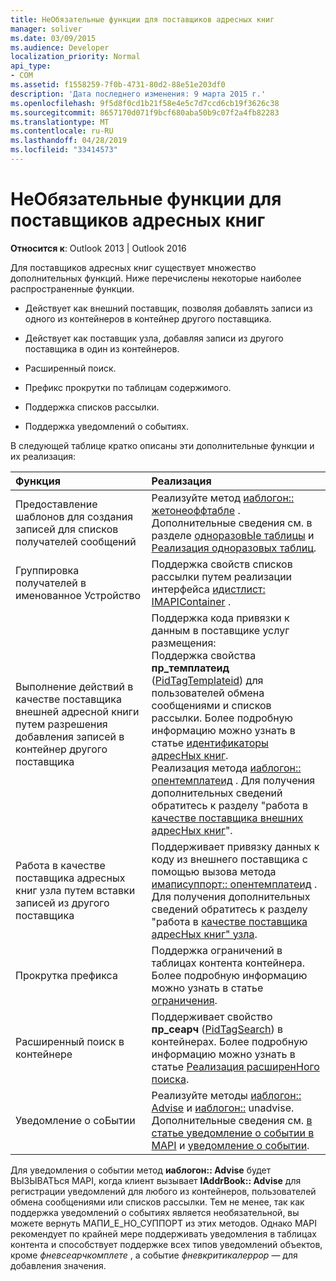 ```yaml
---
title: НеОбязательные функции для поставщиков адресных книг
manager: soliver
ms.date: 03/09/2015
ms.audience: Developer
localization_priority: Normal
api_type:
- COM
ms.assetid: f1558259-7f0b-4731-80d2-88e51e203df0
description: 'Дата последнего изменения: 9 марта 2015 г.'
ms.openlocfilehash: 9f5d8f0cd1b21f58e4e5c7d7ccd6cb19f3626c38
ms.sourcegitcommit: 8657170d071f9bcf680aba50b9c07f2a4fb82283
ms.translationtype: MT
ms.contentlocale: ru-RU
ms.lasthandoff: 04/28/2019
ms.locfileid: "33414573"
---
```

# <a name="optional-features-for-address-book-providers"></a>НеОбязательные функции для поставщиков адресных книг

  
  
**Относится к**: Outlook 2013 | Outlook 2016 
  
Для поставщиков адресных книг существует множество дополнительных функций. Ниже перечислены некоторые наиболее распространенные функции.
  
- Действует как внешний поставщик, позволяя добавлять записи из одного из контейнеров в контейнер другого поставщика.
    
- Действует как поставщик узла, добавляя записи из другого поставщика в один из контейнеров.
    
- Расширенный поиск.
    
- Префикс прокрутки по таблицам содержимого.
    
- Поддержка списков рассылки.
    
- Поддержка уведомлений о событиях.
    
В следующей таблице кратко описаны эти дополнительные функции и их реализация:
  
|**Функция**|**Реализация**|
|:-----|:-----|
|Предоставление шаблонов для создания записей для списков получателей сообщений  <br/> |Реализуйте метод [иаблогон:: жетонеоффтабле](iablogon-getoneofftable.md) . Дополнительные сведения см. в разделе [одноразовЫе таблицы](one-off-tables.md) и [Реализация одноразовых таблиц](implementing-one-off-tables.md).  <br/> |
|Группировка получателей в именованное Устройство  <br/> |Поддержка свойств списков рассылки путем реализации интерфейса [идистлист: IMAPIContainer](idistlistimapicontainer.md) .  <br/> |
|Выполнение действий в качестве поставщика внешней адресной книги путем разрешения добавления записей в контейнер другого поставщика  <br/> | Поддержка кода привязки к данным в поставщике услуг размещения:  <br/>  Поддержка свойства **пр_темплатеид** ([PidTagTemplateid](pidtagtemplateid-canonical-property.md)) для пользователей обмена сообщениями и списков рассылки. Более подробную информацию можно узнать в статье [идентификаторы адресНых книг](address-book-identifiers.md).  <br/>  Реализация метода [иаблогон:: опентемплатеид](iablogon-opentemplateid.md) . Для получения дополнительных сведений обратитесь к разделу "работа в [качестве поставщика внешних адресНых книг](acting-as-a-foreign-address-book-provider.md)".  <br/> |
|Работа в качестве поставщика адресных книг узла путем вставки записей из другого поставщика  <br/> |Поддерживает привязку данных к коду из внешнего поставщика с помощью вызова метода [имаписуппорт:: опентемплатеид](imapisupport-opentemplateid.md) . Для получения дополнительных сведений обратитесь к разделу "работа в [качестве поставщика адресНых книг" узла](acting-as-a-host-address-book-provider.md).  <br/> |
|Прокрутка префикса  <br/> |Поддержка ограничений в таблицах контента контейнера. Более подробную информацию можно узнать в статье [ограничения](about-restrictions.md).  <br/> |
|Расширенный поиск в контейнере  <br/> |Поддерживает свойство **пр_сеарч** ([PidTagSearch](pidtagsearch-canonical-property.md)) в контейнерах. Более подробную информацию можно узнать в статье [Реализация расширенНого поиска](implementing-advanced-searching.md).  <br/> |
|Уведомление о соБытии  <br/> |Реализуйте методы [иаблогон:: Advise](iablogon-advise.md) и [иаблогон::](iablogon-unadvise.md) unadvise. Дополнительные сведения см. [в статье уведомление о событии в MAPI](event-notification-in-mapi.md) и [уведомление о событии](supporting-event-notification.md).  <br/> |
   
Для уведомления о событии метод **иаблогон:: Advise** будет ВЫЗЫВАТЬся MAPI, когда клиент вызывает **IAddrBook:: Advise** для регистрации уведомлений для любого из контейнеров, пользователей обмена сообщениями или списков рассылки. Тем не менее, так как поддержка уведомлений о событиях является необязательной, вы можете вернуть МАПИ_Е_НО_СУППОРТ из этих методов. Однако MAPI рекомендует по крайней мере поддерживать уведомления в таблицах контента и способствует поддержке всех типов уведомлений объектов, кроме _фневсеарчкомплете_ , а событие _фневкритикалеррор_ — для добавления значения. 
  

